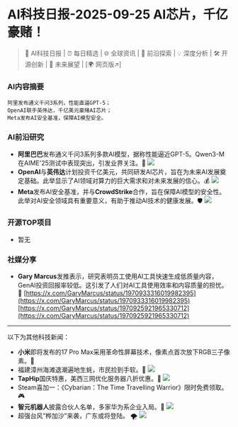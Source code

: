 
# AI科技日报-2025-09-25 AI芯片，千亿豪赌！
> 🤖 AI科技日报 | ⏰ 每日精选 | 🌐 全球资讯 | 🔬 前沿探索 | 💡 深度分析 | 🛠️ 开源创新 | 🚀 未来展望 | [🌍 网页版↗️]
### **AI内容摘要**
```
阿里发布通义千问3系列，性能直逼GPT-5；
OpenAI联手英伟达，千亿美元豪赌AI芯片；
Meta发布AI安全基准，保障AI模型安全。
```
### AI前沿研究
*   **阿里巴巴**发布通义千问3系列多款AI模型，据称性能逼近GPT-5。Qwen3-M在AIME'25测试中表现突出，引发业界关注。🚀
    ![](https://static001.geekbang.org/static/infoq/img/infoq_icon.jpg)
*   **OpenAI**与**英伟达**计划投资千亿美元，共同研发AI芯片，旨在为未来AI发展奠定基础。此举显示了AI领域对算力的巨大需求和对未来发展的信心。💰
    ![](https://www.artificialintelligence-news.com/wp-content/uploads/2025/09/image-12.png)
*   **Meta**发布AI安全基准，并与**CrowdStrike**合作，旨在保障AI模型的安全性。此举对AI安全领域具有重要意义，有助于推动AI技术的健康发展。🛡️
    ![](https://mmbiz.qpic.cn/mmbiz_jpg/FW3bYDODsozCX3JRFF3NicL0ez2swPD8GVpicHPphGicB1dfa2Q04wZdxeVJiaCqDo6UYosqmOcEjoVV2qqb8OMmAg/0?wx_fmt=jpeg)
### 开源TOP项目
*   暂无
### 社媒分享
*   **Gary Marcus**发推表示，研究表明员工使用AI工具快速生成低质量内容，GenAI投资回报率较低。这引发了人们对AI工具使用效率和内容质量的担忧。🤔
    [https://x.com/GaryMarcus/status/1970933316019982395](https://x.com/GaryMarcus/status/1970933316019982395)
    [https://x.com/GaryMarcus/status/1970925921965330712](https://x.com/GaryMarcus/status/1970925921965330712)
---
以下为其他科技新闻：
*   **小米**即将发布的17 Pro Max采用革命性屏幕技术，像素点首次放下RGB三子像素。📱
*   福建漳州海滩退潮遍地生蚝，市民捡到手软。🌊
    ![](https://gips2.baidu.com/it/u=553714396,1268560185&fm=3028&app=3028&size=w931&q=100&n=0&f=JPEG&fmt=auto&maxorilen2heic=2000000)
*   **TapHip**国庆特惠，美西三网优化服务器八折优惠。🎉
    ![](https://www.nodeseek.com/static/image/favicon/android-chrome-512x512.png)
*   Steam喜加一：《Cybarian：The Time Travelling Warrior》限时免费领取。🎮
*   **智元机器人**披露合伙人名单，多家华为系企业入局。🤖
    ![](https://static001.geekbang.org/static/infoq/img/infoq_icon.jpg)
*   超强台风“桦加沙”来袭，广东或将登陆。 🌪️
    ![](https://imgpai.thepaper.cn/newpai/image/1758682812661_MrWDNX_1758682839004.jpg)